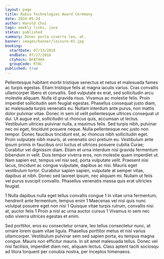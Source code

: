 ```yaml
---
layout: page
title: Rubio Technologies Award Ceremony
date: 2016-05-24
author: Harold Choi
tags: weekly links, java
status: published
summary: Donec porta viverra leo, at.
banner: images/banner/leisure-01.jpg
booking:
  startDate: 07/13/2018
  endDate: 07/17/2018
  ctyhocn: BFATXHX
  groupCode: RTAC
published: true
---
```

Pellentesque habitant morbi tristique senectus et netus et malesuada fames ac turpis egestas. Etiam tristique felis at magna iaculis varius. Cras convallis ullamcorper libero et convallis. Sed vulputate ex erat, sed sollicitudin arcu molestie aliquam. Nulla id gravida risus. Vivamus ac molestie felis. Proin imperdiet sollicitudin sem feugiat egestas. Phasellus consequat justo diam, ac malesuada turpis venenatis eu. Nullam interdum ante purus, non mattis dolor pulvinar vitae. Donec in sem id velit pellentesque ultrices consequat ut dui. Ut augue est, sollicitudin ut rhoncus quis, accumsan ut lectus. Vestibulum ultrices pulvinar nulla, a maximus felis. Sed turpis nibh, pulvinar nec mi eget, tincidunt posuere neque. Nulla pellentesque nec justo non tempor. Donec faucibus tincidunt est, ac rhoncus nibh sollicitudin eget.
Proin vulputate nibh mauris, at venenatis orci pretium eu. Vestibulum ante ipsum primis in faucibus orci luctus et ultrices posuere cubilia Curae; Curabitur vel dignissim diam. Etiam et urna interdum nisl gravida fermentum bibendum in velit. Duis tempor viverra eros, non molestie quam imperdiet ut. Nam sapien est, tempus vel nisi sed, porta vulputate velit. Praesent nisi lacus, tincidunt ac congue vulputate, dapibus ac nisi. Mauris eget vestibulum tortor. Curabitur sapien sapien, vulputate at semper vitae, dapibus at nibh. Donec sed laoreet ipsum, nec aliquam mi. Nullam ut felis vel purus suscipit convallis. Phasellus venenatis massa quis erat ultricies feugiat.

1 Nulla dapibus nulla eget tellus convallis congue
1 In vitae urna fermentum, hendrerit ante fermentum, tempus enim
1 Maecenas vel nisi quis nunc volutpat posuere eget non nisi
1 Quisque vitae turpis rutrum, convallis nisi at, auctor felis
1 Proin a nisl ac urna auctor cursus
1 Vivamus in sem nec odio viverra ultrices egestas et enim.

Sed porttitor, eros eu consectetur ornare, leo tellus consectetur nunc, at ornare lorem quam vitae ligula. Phasellus porttitor metus et nisl varius ullamcorper. Vestibulum pulvinar sem sed sapien porta, eu tempus magna congue. Mauris non efficitur mauris. In sit amet malesuada tellus. Donec vel nisi facilisis, imperdiet diam nec, aliquam lectus. Class aptent taciti sociosqu ad litora torquent per conubia nostra, per inceptos himenaeos.
